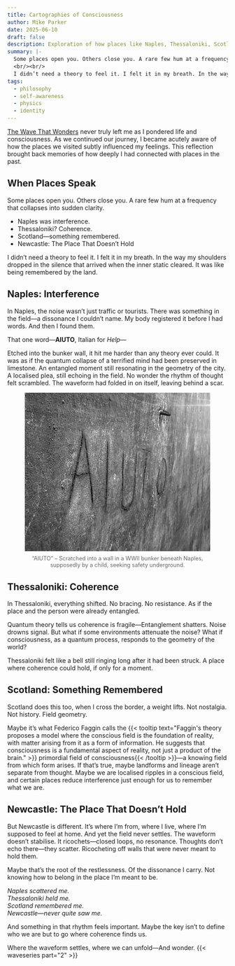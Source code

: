 ```yaml
---
title: Cartographies of Consciousness
author: Mike Parker
date: 2025-06-10
draft: false
description: Exploration of how places like Naples, Thessaloniki, Scotland, and Newcastle interact with consciousness, memory, and resonance.
summary: |-
  Some places open you. Others close you. A rare few hum at a frequency that collapses into sudden clarity.
  <br/><br/>
  I didn’t need a theory to feel it. I felt it in my breath. In the way my shoulders dropped in the silence that arrived when the inner static cleared. It was like being remembered by the land.
tags:
  - philosophy
  - self-awareness
  - physics
  - identity
---
```

[The Wave That Wonders](/posts/the-wave-that-wonders) never truly left me as I pondered life and consciousness. As we continued our journey, I became acutely aware of how the places we visited subtly influenced my feelings. This reflection brought back memories of how deeply I had connected with places in the past.

## When Places Speak

Some places open you. Others close you. A rare few hum at a frequency that collapses into sudden clarity.

- Naples was interference.
- Thessaloniki? Coherence.
- Scotland—something remembered.
- Newcastle: The Place That Doesn’t Hold

I didn’t need a theory to feel it. I felt it in my breath. In the way my shoulders dropped in the silence that arrived when the inner static cleared. It was like being remembered by the land.

## Naples: Interference

In Naples, the noise wasn’t just traffic or tourists. There was something in the field—a dissonance I couldn’t name. My body registered it before I had words. And then I found them.

That one word—**AIUTO**, Italian for _Help_— 

Etched into the bunker wall, it hit me harder than any theory ever could. It was as if the quantum collapse of a terrified mind had been preserved in limestone. An entangled moment still resonating in the geometry of the city. A localised plea, still echoing in the field. No wonder the rhythm of thought felt scrambled. The waveform had folded in on itself, leaving behind a scar.

<figure style="text-align: center;">
  <img src="./aiuto.jpeg" alt="AIUTO” – Scratched into a wall in a WWII bunker beneath Naples, supposedly by a child, seeking safety underground." style="max-width: 100%; height: auto;" />
  <figcaption style="font-size: 0.9em; color: #666; margin-top: 0.5em;">
    “AIUTO” – Scratched into a wall in a WWII bunker beneath Naples, supposedly by a child, seeking safety underground.
  </figcaption>
</figure>

## Thessaloniki: Coherence

In Thessaloniki, everything shifted. No bracing. No resistance. As if the place and the person were already entangled.

Quantum theory tells us coherence is fragile—Entanglement shatters. Noise drowns signal. But what if some environments attenuate the noise? What if consciousness, as a quantum process, responds to the geometry of the world?

Thessaloniki felt like a bell still ringing long after it had been struck. A place where coherence could hold, if only for a moment.

## Scotland: Something Remembered

Scotland does this too, when I cross the border, a weight lifts. Not nostalgia. Not history. Field geometry. 

Maybe it’s what Federico Faggin calls the {{< tooltip text="Faggin's theory proposes a model where the conscious field is the foundation of reality, with matter arising from it as a form of information. He suggests that consciousness is a fundamental aspect of reality, not just a product of the brain." >}} primordial field of consciousness{{< /tooltip >}}—a knowing field from which form arises. If that’s true, maybe landforms and lineage aren’t separate from thought. Maybe we are localised ripples in a conscious field, and certain places reduce interference just enough for us to remember what we are.

## Newcastle: The Place That Doesn’t Hold

But Newcastle is different. It’s where I’m from, where I live, where I’m supposed to feel at home. And yet the field never settles. The waveform doesn’t stabilise. It ricochets—closed loops, no resonance. Thoughts don’t echo there—they scatter. Ricocheting off walls that were never meant to hold them.

Maybe that’s the root of the restlessness. Of the dissonance I carry. Not knowing how to belong in the place I’m meant to be.

_Naples scattered me._<br/>
_Thessaloniki held me._<br/>
_Scotland remembered me._<br/>
_Newcastle—never quite saw me._<br/>

And something in that rhythm feels important. Maybe the key isn’t to define who we are but to go where coherence finds us.

Where the waveform settles, where we can unfold—And wonder.
{{< waveseries part="2" >}}